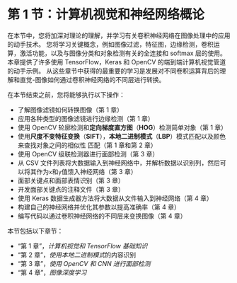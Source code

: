 # 第 1 节：计算机视觉和神经网络概论

在本节中，您将加深对理论的理解，并学习有关卷积神经网络在图像处理中的应用的动手技术。 您将学习关键概念，例如图像过滤，特征图，边缘检测，卷积运算，激活功能，以及与图像分类和对象检测有关的全连接和 softmax 层的使用。 本章提供了许多使用 TensorFlow，Keras 和 OpenCV 的端到端​​计算机视觉管道的动手示例。 从这些章节中获得的最重要的学习是发展对不同卷积运算背后的理解和直觉-图像如何通过卷积神经网络的不同层进行转换。

在本节结束之前，您将能够执行以下操作：

*   了解图像滤镜如何转换图像（第 1 章）
*   应用各种类型的图像滤镜进行边缘检测（第 1 章）
*   使用 OpenCV 轮廓检测和**定向梯度直方图**（**HOG**）检测简单对象（第 1 章）
*   使用**尺度不变特征变换**（**SIFT**），**本地二进制模式**（**LBP**）模式匹配以及颜色来查找对象之间的相似性 匹配（第 1 章和第 2 章）
*   使用 OpenCV 级联检测器进行面部检测（第 3 章）
*   从 CSV 文件列表将大数据输入到神经网络中，并解析数据以识别列，然后可以将其作为`x`和`y`值馈入神经网络（第 3 章）
*   面部关键点和面部表情识别（第 3 章）
*   开发面部关键点的注释文件（第 3 章）
*   使用 Keras 数据生成器方法将大数据从文件输入到神经网络（第 4 章）
*   构建自己的神经网络并优化其参数以提高准确率（第 4 章）
*   编写代码以通过卷积神经网络的不同层来变换图像（第 4 章）

本节包括以下章节：

*   “第 1 章”，*计算机视觉和 TensorFlow 基础知识*
*   “第 2 章”，*使用本地二进制模式*的内容识别
*   “第 3 章”，*使用 OpenCV 和 CNN 进行面部检测*
*   “第 4 章”，*图像深度学习*